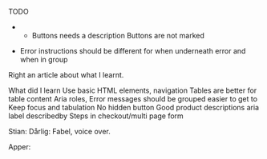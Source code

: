 TODO
+ - Buttons needs a description Buttons are not marked
- Error instructions should be different for when underneath error and when in group



Right an article about what I learnt.




What did I learn
Use basic HTML elements, navigation
Tables are better for table content
Aria roles,
Error messages should be grouped easier to get to
Keep focus and tabulation
No hidden button
Good product descriptions
aria label describedby 
Steps in checkout/multi page form


Stian: 
Dårlig:
Fabel, voice over.

Apper: